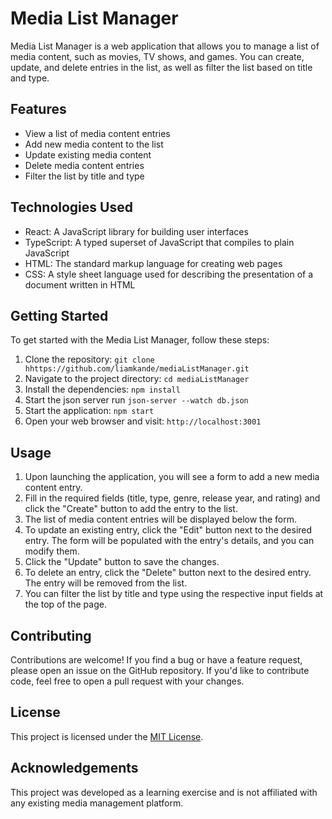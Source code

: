 # Media List Manager

Media List Manager is a web application that allows you to manage a list of media content, such as movies, TV shows, and games. You can create, update, and delete entries in the list, as well as filter the list based on title and type.

## Features

- View a list of media content entries
- Add new media content to the list
- Update existing media content
- Delete media content entries
- Filter the list by title and type

## Technologies Used

- React: A JavaScript library for building user interfaces
- TypeScript: A typed superset of JavaScript that compiles to plain JavaScript
- HTML: The standard markup language for creating web pages
- CSS: A style sheet language used for describing the presentation of a document written in HTML

## Getting Started

To get started with the Media List Manager, follow these steps:

1. Clone the repository: `git clone hhttps://github.com/liamkande/mediaListManager.git`
2. Navigate to the project directory: `cd mediaListManager`
3. Install the dependencies: `npm install`
4. Start the json server run `json-server --watch db.json` 
5. Start the application: `npm start`
5. Open your web browser and visit: `http://localhost:3001`

## Usage

1. Upon launching the application, you will see a form to add a new media content entry.
2. Fill in the required fields (title, type, genre, release year, and rating) and click the "Create" button to add the entry to the list.
3. The list of media content entries will be displayed below the form.
4. To update an existing entry, click the "Edit" button next to the desired entry. The form will be populated with the entry's details, and you can modify them.
5. Click the "Update" button to save the changes.
6. To delete an entry, click the "Delete" button next to the desired entry. The entry will be removed from the list.
7. You can filter the list by title and type using the respective input fields at the top of the page.

## Contributing

Contributions are welcome! If you find a bug or have a feature request, please open an issue on the GitHub repository. If you'd like to contribute code, feel free to open a pull request with your changes.

## License

This project is licensed under the [MIT License](LICENSE).

## Acknowledgements

This project was developed as a learning exercise and is not affiliated with any existing media management platform.

